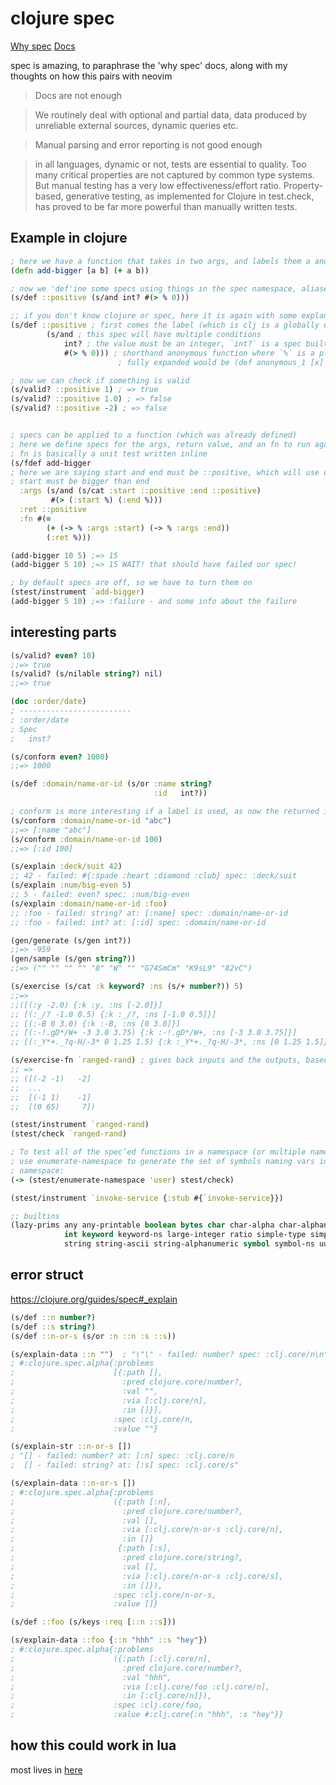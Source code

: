 # clojure spec

[Why spec](https://clojure.org/about/spec)
[Docs](https://clojure.org/guides/spec)

spec is amazing, to paraphrase the 'why spec' docs, along with my thoughts on how this pairs with neovim

> Docs are not enough

> We routinely deal with optional and partial data, data produced by unreliable external sources, dynamic queries etc.

> Manual parsing and error reporting is not good enough

> in all languages, dynamic or not, tests are essential to quality. Too many critical properties are not captured by common type systems. But manual testing has a very low effectiveness/effort ratio. Property-based, generative testing, as implemented for Clojure in test.check, has proved to be far more powerful than manually written tests.

## Example in clojure

```clj
; here we have a function that takes in two args, and labels them a and b, it then adds them and returns the result
(defn add-bigger [a b] (+ a b))

; now we 'def'ine some specs using things in the spec namespace, aliased here to `s`.
(s/def ::positive (s/and int? #(> % 0)))

;; if you don't know clojure or spec, here it is again with some explanation
(s/def ::positive ; first comes the label (which is clj is a globally unique thanks to namespaces), this will be put in the global registry
		(s/and ; this spec will have multiple conditions
			int? ; the value must be an integer, `int?` is a spec builtin
			#(> % 0))) ; shorthand anonymous function where `%` is a placeholder for the argument
						; fully expanded would be (def anonymous_1 [x] (> x 0))

; now we can check if something is valid
(s/valid? ::positive 1) ; => true
(s/valid? ::positive 1.0) ; => false
(s/valid? ::positive -2) ; => false


; specs can be applied to a function (which was already defined)
; here we define specs for the args, return value, and an fn to run against the returned value.
; fn is basically a unit test written inline
(s/fdef add-bigger
; here we are saying start and end must be ::positive, which will use our spec from earlier
; start must be bigger than end
  :args (s/and (s/cat :start ::positive :end ::positive)
         #(> (:start %) (:end %)))
  :ret ::positive
  :fn #(=
       	(+ (-> % :args :start) (-> % :args :end))
       	(:ret %)))

(add-bigger 10 5) ;=> 15
(add-bigger 5 10) ;=> 15 WAIT! that should have failed our spec!

; by default specs are off, so we have to turn them on
(stest/instrument `add-bigger)
(add-bigger 5 10) ;=> :failure - and some info about the failure
```

## interesting parts

```clj
(s/valid? even? 10)
;;=> true
(s/valid? (s/nilable string?) nil)
;;=> true

(doc :order/date)
; -------------------------
; :order/date
; Spec
;   inst?

(s/conform even? 1000)
;;=> 1000

(s/def :domain/name-or-id (s/or :name string?
                                :id   int?))

; conform is more interesting if a label is used, as now the returned items are 'destructured' and available via their labels
(s/conform :domain/name-or-id "abc")
;;=> [:name "abc"]
(s/conform :domain/name-or-id 100)
;;=> [:id 100]

(s/explain :deck/suit 42)
;; 42 - failed: #{:spade :heart :diamond :club} spec: :deck/suit
(s/explain :num/big-even 5)
;; 5 - failed: even? spec: :num/big-even
(s/explain :domain/name-or-id :foo)
;; :foo - failed: string? at: [:name] spec: :domain/name-or-id
;; :foo - failed: int? at: [:id] spec: :domain/name-or-id

(gen/generate (s/gen int?))
;;=> -959
(gen/sample (s/gen string?))
;;=> ("" "" "" "" "8" "W" "" "G74SmCm" "K9sL9" "82vC")

(s/exercise (s/cat :k keyword? :ns (s/+ number?)) 5)
;;=>
;;([(:y -2.0) {:k :y, :ns [-2.0]}]
;; [(:_/? -1.0 0.5) {:k :_/?, :ns [-1.0 0.5]}]
;; [(:-B 0 3.0) {:k :-B, :ns [0 3.0]}]
;; [(:-!.gD*/W+ -3 3.0 3.75) {:k :-!.gD*/W+, :ns [-3 3.0 3.75]}]
;; [(:_Y*+._?q-H/-3* 0 1.25 1.5) {:k :_Y*+._?q-H/-3*, :ns [0 1.25 1.5]}])

(s/exercise-fn `ranged-rand) ; gives back inputs and the outputs, based on gen/sample
;; =>
;; ([(-2 -1)   -2]
;;  ...
;;  [(-1 1)    -1]
;;  [(0 65)     7])

(stest/instrument `ranged-rand)
(stest/check `ranged-rand)

; To test all of the spec’ed functions in a namespace (or multiple namespaces),
; use enumerate-namespace to generate the set of symbols naming vars in the
; namespace:
(-> (stest/enumerate-namespace 'user) stest/check)

(stest/instrument `invoke-service {:stub #{`invoke-service}})

;; builtins
(lazy-prims any any-printable boolean bytes char char-alpha char-alphanumeric char-ascii double
            int keyword keyword-ns large-integer ratio simple-type simple-type-printable
            string string-ascii string-alphanumeric symbol symbol-ns uuid)
```

## error struct

https://clojure.org/guides/spec#_explain

```clj
(s/def ::n number?)
(s/def ::s string?)
(s/def ::n-or-s (s/or :n ::n :s ::s))

(s/explain-data ::n "")  ; "\"\" - failed: number? spec: :clj.core/n\n"
; #:clojure.spec.alpha{:problems
;                      [{:path [],
;                        :pred clojure.core/number?,
;                        :val "",
;                        :via [:clj.core/n],
;                        :in []}],
;                      :spec :clj.core/n,
;                      :value ""}

(s/explain-str ::n-or-s [])
; "[] - failed: number? at: [:n] spec: :clj.core/n
;  [] - failed: string? at: [:s] spec: :clj.core/s"

(s/explain-data ::n-or-s [])
; #:clojure.spec.alpha{:problems
;                      ({:path [:n],
;                        :pred clojure.core/number?,
;                        :val [],
;                        :via [:clj.core/n-or-s :clj.core/n],
;                        :in []}
;                       {:path [:s],
;                        :pred clojure.core/string?,
;                        :val [],
;                        :via [:clj.core/n-or-s :clj.core/s],
;                        :in []}),
;                      :spec :clj.core/n-or-s,
;                      :value []}

(s/def ::foo (s/keys :req [::n ::s]))

(s/explain-data ::foo {::n "hhh" ::s "hey"})
; #:clojure.spec.alpha{:problems
;                      ({:path [:clj.core/n],
;                        :pred clojure.core/number?,
;                        :val "hhh",
;                        :via [:clj.core/foo :clj.core/n],
;                        :in [:clj.core/n]}),
;                      :spec :clj.core/foo,
;                      :value #:clj.core{:n "hhh", :s "hey"}}


```

## how this could work in lua

most lives in [ here ](./clojure.lua)
